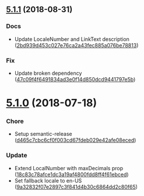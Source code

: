 ## [5.1.1](https://github.com/trustpilot/react-localization/compare/v5.1.0...v5.1.1) (2018-08-31)


### Docs

* Update LocaleNumber and LinkText description ([2bd939d453c027e76ca2a43fec885a076be78813](https://github.com/trustpilot/react-localization/commit/2bd939d453c027e76ca2a43fec885a076be78813))

### Fix

* Update broken dependency ([47c09f4f6491834ad3e0f14d850dcd9441797e5b](https://github.com/trustpilot/react-localization/commit/47c09f4f6491834ad3e0f14d850dcd9441797e5b))

# [5.1.0](https://github.com/trustpilot/react-localization/compare/v5.0.113...v5.1.0) (2018-07-18)


### Chore

* Setup semantic-release ([d465c7cbc6cf0f003cd67fdeb029e42afe08eced](https://github.com/trustpilot/react-localization/commit/d465c7cbc6cf0f003cd67fdeb029e42afe08eced))

### Update

* Extend LocalNumber with maxDecimals prop ([18c83c78afce1dc3a19af4800fdd8ff4f61ebced](https://github.com/trustpilot/react-localization/commit/18c83c78afce1dc3a19af4800fdd8ff4f61ebced))
* Set fallback locale to en-US ([9a32832f07e2897c3f841d4b30c6864dd2c80f65](https://github.com/trustpilot/react-localization/commit/9a32832f07e2897c3f841d4b30c6864dd2c80f65))
